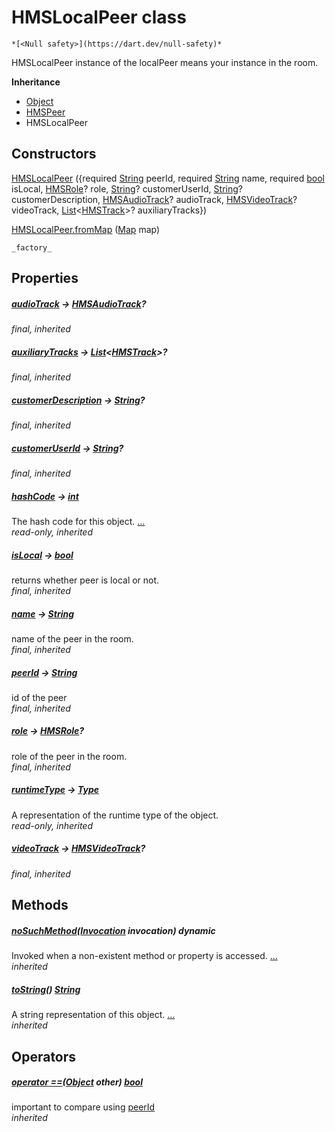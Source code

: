 


# HMSLocalPeer class






    *[<Null safety>](https://dart.dev/null-safety)*



<p>HMSLocalPeer instance of the localPeer means your instance in the room.</p>


**Inheritance**

- [Object](https://api.flutter.dev/flutter/dart-core/Object-class.html)
- [HMSPeer](../hmssdk_flutter/HMSPeer-class.md)
- HMSLocalPeer






## Constructors

[HMSLocalPeer](../hmssdk_flutter/HMSLocalPeer/HMSLocalPeer.md) ({required [String](https://api.flutter.dev/flutter/dart-core/String-class.html) peerId, required [String](https://api.flutter.dev/flutter/dart-core/String-class.html) name, required [bool](https://api.flutter.dev/flutter/dart-core/bool-class.html) isLocal, [HMSRole](../hmssdk_flutter/HMSRole-class.md)? role, [String](https://api.flutter.dev/flutter/dart-core/String-class.html)? customerUserId, [String](https://api.flutter.dev/flutter/dart-core/String-class.html)? customerDescription, [HMSAudioTrack](../hmssdk_flutter/HMSAudioTrack-class.md)? audioTrack, [HMSVideoTrack](../hmssdk_flutter/HMSVideoTrack-class.md)? videoTrack, [List](https://api.flutter.dev/flutter/dart-core/List-class.html)&lt;[HMSTrack](../hmssdk_flutter/HMSTrack-class.md)>? auxiliaryTracks})

    

[HMSLocalPeer.fromMap](../hmssdk_flutter/HMSLocalPeer/HMSLocalPeer.fromMap.md) ([Map](https://api.flutter.dev/flutter/dart-core/Map-class.html) map)

    _factory_


## Properties

##### [audioTrack](../hmssdk_flutter/HMSPeer/audioTrack.md) &#8594; [HMSAudioTrack](../hmssdk_flutter/HMSAudioTrack-class.md)?



   
_final, inherited_



##### [auxiliaryTracks](../hmssdk_flutter/HMSPeer/auxiliaryTracks.md) &#8594; [List](https://api.flutter.dev/flutter/dart-core/List-class.html)&lt;[HMSTrack](../hmssdk_flutter/HMSTrack-class.md)>?



   
_final, inherited_



##### [customerDescription](../hmssdk_flutter/HMSPeer/customerDescription.md) &#8594; [String](https://api.flutter.dev/flutter/dart-core/String-class.html)?



   
_final, inherited_



##### [customerUserId](../hmssdk_flutter/HMSPeer/customerUserId.md) &#8594; [String](https://api.flutter.dev/flutter/dart-core/String-class.html)?



   
_final, inherited_



##### [hashCode](../hmssdk_flutter/HMSPeer/hashCode.md) &#8594; [int](https://api.flutter.dev/flutter/dart-core/int-class.html)



The hash code for this object. [...](../hmssdk_flutter/HMSPeer/hashCode.md)  
_read-only, inherited_



##### [isLocal](../hmssdk_flutter/HMSPeer/isLocal.md) &#8594; [bool](https://api.flutter.dev/flutter/dart-core/bool-class.html)



returns whether peer is local or not.   
_final, inherited_



##### [name](../hmssdk_flutter/HMSPeer/name.md) &#8594; [String](https://api.flutter.dev/flutter/dart-core/String-class.html)



name of the peer in the room.   
_final, inherited_



##### [peerId](../hmssdk_flutter/HMSPeer/peerId.md) &#8594; [String](https://api.flutter.dev/flutter/dart-core/String-class.html)



id of the peer   
_final, inherited_



##### [role](../hmssdk_flutter/HMSPeer/role.md) &#8594; [HMSRole](../hmssdk_flutter/HMSRole-class.md)?



role of the peer in the room.   
_final, inherited_



##### [runtimeType](https://api.flutter.dev/flutter/dart-core/Object/runtimeType.html) &#8594; [Type](https://api.flutter.dev/flutter/dart-core/Type-class.html)



A representation of the runtime type of the object.   
_read-only, inherited_



##### [videoTrack](../hmssdk_flutter/HMSPeer/videoTrack.md) &#8594; [HMSVideoTrack](../hmssdk_flutter/HMSVideoTrack-class.md)?



   
_final, inherited_




## Methods

##### [noSuchMethod](https://api.flutter.dev/flutter/dart-core/Object/noSuchMethod.html)([Invocation](https://api.flutter.dev/flutter/dart-core/Invocation-class.html) invocation) dynamic



Invoked when a non-existent method or property is accessed. [...](https://api.flutter.dev/flutter/dart-core/Object/noSuchMethod.html)  
_inherited_



##### [toString](../hmssdk_flutter/HMSPeer/toString.md)() [String](https://api.flutter.dev/flutter/dart-core/String-class.html)



A string representation of this object. [...](../hmssdk_flutter/HMSPeer/toString.md)  
_inherited_




## Operators

##### [operator ==](../hmssdk_flutter/HMSPeer/operator_equals.md)([Object](https://api.flutter.dev/flutter/dart-core/Object-class.html) other) [bool](https://api.flutter.dev/flutter/dart-core/bool-class.html)



important to compare using <a href="../hmssdk_flutter/HMSPeer/peerId.md">peerId</a>   
_inherited_












